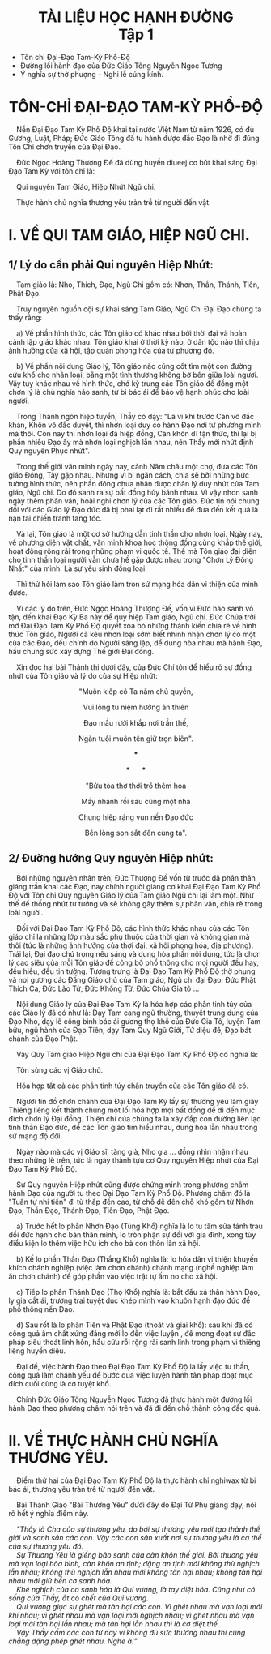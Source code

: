 # <center>TÀI LIỆU HỌC HẠNH ĐƯỜNG <br /> Tập 1</center>

- Tôn chỉ Đại-Đạo Tam-Kỳ Phổ-Độ
- Đường lối hành đạo của Đức Giáo Tông Nguyễn Ngọc Tương
- Ý nghĩa sự thờ phượng - Nghi lễ cúng kính.

# <center>TÔN-CHỈ ĐẠI-ĐẠO TAM-KỲ PHỔ-ĐỘ</center>

&nbsp;&nbsp;&nbsp;&nbsp;Nền Đại Đạo Tam Kỳ Phổ Độ khai tại nước Việt Nam từ năm 1926, có đủ Gương, Luật, Pháp; Đức Giáo Tông đã tu hành được đắc Đạo là nhờ đi đúng Tôn Chỉ chơn truyền của Đại Đạo.

&nbsp;&nbsp;&nbsp;&nbsp;Đức Ngọc Hoàng Thượng Đế đã dùng huyền diueej cơ bút khai sáng Đại Đạo Tam Kỳ với tôn chỉ là:

&nbsp;&nbsp;&nbsp;&nbsp;Qui nguyên Tam Giáo, Hiệp Nhứt Ngũ chi.

&nbsp;&nbsp;&nbsp;&nbsp;Thực hành chủ nghĩa thương yêu tràn trề từ người đến vật.

# I. VỀ QUI TAM GIÁO, HIỆP NGŨ CHI.

## 1/ Lý do cần phải Qui nguyên Hiệp Nhứt:

&nbsp;&nbsp;&nbsp;&nbsp;Tam giáo là: Nho, Thích, Đạo, Ngũ Chi gồm có: Nhơn, Thần, Thánh, Tiên, Phật Đạo.

&nbsp;&nbsp;&nbsp;&nbsp;Truy nguyên nguồn cội sự khai sáng Tam Giáo, Ngũ Chi Đại Đạo chúng ta thấy rằng:

&nbsp;&nbsp;&nbsp;&nbsp;a) Về phần hình thức, các Tôn giáo có khác nhau bởi thời đại và hoàn cảnh lập giáo khác nhau. Tôn giáo khai ở thời kỳ nào, ở dân tộc nào thì chịu ảnh hưởng của xã hội, tập quán phong hóa của tư phương đó.

&nbsp;&nbsp;&nbsp;&nbsp;b) Về phần nội dung Giáo lý, Tôn giáo nào cũng cốt tìm một con đường cứu khổ cho nhân loại, bằng một tình thương không bờ bến giữa loài người. Vậy tuy khác nhau về hình thức, chớ kỳ trung các Tôn giáo đề đồng một chơn lý là chủ nghĩa háo sanh, từ bi bác ái để bảo vệ hạnh phúc cho loài người.

&nbsp;&nbsp;&nbsp;&nbsp;Trong Thánh ngôn hiệp tuyển, Thầy có dạy: "Là vì khi trước Càn vô đắc khán, Khôn vô đắc duyệt, thì nhơn loại duy có hành Đạo nơi tư phương mình mà thôi. Còn nay thì nhơn loại đã hiệp đồng, Càn khôn dĩ tận thức, thì lại bị phần nhiều Đạo ấy mà nhơn loại nghịch lẫn nhau, nên Thầy mới nhứt định Quy nguyên Phục nhứt".

&nbsp;&nbsp;&nbsp;&nbsp;Trong thế giới văn minh ngày nay, cảnh Năm châu một chợ, đưa các Tôn giáo Đông, Tây gặp nhau. Nhưng vì bị ngăn cách, chia sẽ bởi những bức tường hình thức, nên phần đông chưa nhận được chân lý duy nhứt của Tam giáo, Ngũ chi. Do đó sanh ra sự bất đồng hủy bánh nhau. Vì vậy nhơn sanh ngày thêm phân vân, hoài nghi chơn lý của các Tôn giáo. Đức tin nói chung đối với các Giáo lý Đạo đức đã bị phai lạt đi rất nhiều để đưa đến kết quả là nạn tai chiến tranh tang tóc.

&nbsp;&nbsp;&nbsp;&nbsp;Vả lại, Tôn giáo là một cơ sở hướng dẫn tinh thần cho nhơn loại. Ngày nay, về phương diện vật chất, văn minh khoa học thông đồng cùng khắp thế giới, hoạt động rộng rãi trong những phạm vi quốc tế. Thế mà Tôn giáo đại diện cho tinh thần loại người vẫn chưa hề gặp được nhau trong "Chơn Lý Đồng Nhất" của mình: Là sự yêu sinh đồng loại.

&nbsp;&nbsp;&nbsp;&nbsp;Thì thử hỏi làm sao Tôn giáo làm tròn sứ mạng hóa dân vi thiện của mình được.

&nbsp;&nbsp;&nbsp;&nbsp;Vì các lý do trên, Đức Ngọc Hoàng Thượng Đế, vốn vì Đức háo sanh vô tận, đến khai Đạo Kỳ Ba này để quy hiệp Tam giáo, Ngũ chi. Đức Chúa trời mở Đại Đạo Tam Kỳ Phổ Độ quyết xóa bỏ những thành kiến chia rẽ về hình thức Tôn giáo, Người cả kêu nhơn loại sớm biết nhình nhận chơn lý có một của các Đạo, đều chính do Người sáng lập, để dung hòa nhau mà hành Đạo, hầu chung sức xây dựng Thế giới Đại đồng.

&nbsp;&nbsp;&nbsp;&nbsp;Xin đọc hai bài Thánh thi dưới đây, của Đức Chí tôn để hiểu rõ sự đồng nhứt của Tôn giáo và lý do của sự Hiệp nhứt:

<center>

  "Muôn kiếp có Ta nắm chủ quyền,
  
  Vui lòng tu niệm hưởng ân thiên
  
  Đạo mầu rưới khắp nơi trần thế,
  
  Ngàn tuổi muôn tên giữ trọn biên".

  __*__
  
  __*__ &nbsp;&nbsp;&nbsp;&nbsp; __*__

  "Bửu tòa thơ thới trổ thêm hoa
  
  Mấy nhánh rồi sau cũng một nhà
  
  Chung hiệp ráng vun nền Đạo đức
  
  Bền lòng son sắt đến cùng ta".
  
</center>

## 2/ Đường hướng Quy nguyên Hiệp nhứt:

&nbsp;&nbsp;&nbsp;&nbsp;Bởi những nguyên nhân trên, Đức Thượng Đế vốn từ trước đã phân thân giáng trần khai các Đạo, nay chính người giáng cơ khai Đại Đạo Tam Kỳ Phổ Độ với Tôn chỉ Quy nguyên Giáo lý của Tam giáo Ngũ chi lại làm một. Như thế để thống nhứt tư tưởng và sẽ không gây thêm sự phân vân, chia rẽ trong loài người.

&nbsp;&nbsp;&nbsp;&nbsp;Đối với Đại Đạo Tam Kỳ Phổ Độ, các hình thức khác nhau của các Tôn giáo chỉ là những lớp màu sắc phụ thuộc của thời gian và không gian mà thôi (tức là những ảnh hưởng của thời đại, xã hội phong hóa, địa phương). Trái lại, Đại đạo chú trọng nêu sáng và dung hòa phần nội dung, tức là chơn lý cao siêu của mỗi Tôn giáo để công bố phổ thông cho mọi người đều hay, đều hiểu, đều tin tưởng. Tượng trưng là Đại Đạo Tam Kỳ Phổ Độ thờ phụng và noi gương các Đấng Giáo chủ của Tam giáo, Ngũ chi đại Đạo: Đức Phật Thích Ca, Đức Lão Tử, Đức Khổng Tử, Đức Chúa Gia tô ...

&nbsp;&nbsp;&nbsp;&nbsp;Nội dung Giáo lý của Đại Đạo Tam Kỳ là hóa hợp các phần tinh túy của các Giáo lý đã có như là: Dạy Tam cang ngũ thường, thuyết trung dung của Đạo Nho, dạy lẽ công bình bác ái gương thọ khổ của Đức Gia Tô, luyện Tam bữu, ngũ hành của Đạo Tiên, dạy Tam Quy Ngũ Giới, Tứ diệu đề, Đạo bát chánh của Đạo Phật.

&nbsp;&nbsp;&nbsp;&nbsp;Vậy Quy Tam giáo Hiệp Ngũ chi của Đại Đạo Tam Kỳ Phổ Độ có nghĩa là:

&nbsp;&nbsp;&nbsp;&nbsp;Tôn sùng các vị Giáo chủ.

&nbsp;&nbsp;&nbsp;&nbsp;Hóa hợp tất cả các phần tinh túy chân truyền của các Tôn giáo đã có.

&nbsp;&nbsp;&nbsp;&nbsp;Người tín đồ chơn chánh của Đại Đạo Tam Kỳ lấy sự thương yêu làm giây Thiêng liêng kết thành chung một lối hóa hợp mọi bất đồng để đi đến mục đích chơn lý Đại đồng. Thiện chí của chúng ta là xây đắp con đường liên lạc tinh thần Đạo đức, để các Tôn giáo tìm hiểu nhau, dung hòa lẫn nhau trong sứ mạng độ đời.

&nbsp;&nbsp;&nbsp;&nbsp;Ngày nào mà các vị Giáo sĩ, tăng già, Nho gia ... đồng nhìn nhận nhau theo những lẽ trên, tức là ngày thành tựu cơ Quy nguyên Hiệp nhứt của Đại Đạo Tam Kỳ Phổ Độ.

&nbsp;&nbsp;&nbsp;&nbsp;Sự Quy nguyên Hiệp nhứt cũng được chứng minh trong phương châm hành Đạo của người tu theo Đại Đạo Tam Kỳ Phổ Độ. Phương châm đó là "Tuần tự nhi tiến" đi từ thấp đến cao, từ chỗ dễ đến chỗ khó gồm từ Nhơn Đạo, Thần Đạo, Thánh Đạo, Tiên Đạo, Phật Đạo.

&nbsp;&nbsp;&nbsp;&nbsp;a) Trước hết lo phần Nhơn Đạo (Tùng Khổ) nghĩa là lo tu tâm sửa tánh trau dồi đức hạnh cho bản thân mình, lo tròn phận sự đối với gia đình, xong tùy điều kiện lo thêm việc hữu ích cho bà con thôn lân xã hội.

&nbsp;&nbsp;&nbsp;&nbsp;b) Kế lo phần Thần Đạo (Thắng Khổ) nghĩa là: lo hóa dân vi thiện khuyến khích chánh nghiệp (việc làm chơn chánh) chánh mạng (nghề nghiệp làm ăn chơn chánh) để góp phần vào việc trật tự ấm no cho xã hội.

&nbsp;&nbsp;&nbsp;&nbsp;c) Tiếp lo phần Thánh Đạo (Thọ Khổ) nghĩa là: bắt đầu xả thân hành Đạo, ly gia cắt ái, trường trai tuyệt dục khép mình vao khuôn hạnh đạo đức để phổ thông nền Đạo.

&nbsp;&nbsp;&nbsp;&nbsp;d) Sau rốt là lo phân Tiên và Phật Đạo (thoát và giải khổ): sau khi đã có công quả âm chất xứng đáng mới lo đến việc luyện , để mong đoạt sự đắc pháp siêu thoát linh hồn, hầu cứu rỗi rộng rãi sanh linh trong phạm vi thiêng liêng huyền diệu.

&nbsp;&nbsp;&nbsp;&nbsp;Đại để, việc hành Đạo theo Đại Đạo Tam Kỳ Phổ Độ là lấy việc tu thần, công quả làm chánh yếu để bước qua việc luyện hành tân pháp đoạt mục đích cuối cùng là cơ tuyệt khổ.

&nbsp;&nbsp;&nbsp;&nbsp;Chính Đức Giáo Tông Nguyễn Ngọc Tương đã thực hành một đường lối hành Đạo theo phương châm nói trên và đã đi đến chỗ thành công đắc quả.

# II. VỀ THỰC HÀNH CHỦ NGHĨA THƯƠNG YÊU.

&nbsp;&nbsp;&nbsp;&nbsp;Điểm thứ hai của Đại Đạo Tam Kỳ Phổ Độ là thực hành chỉ nghiwax từ bi bác ái, thương yêu tràn trề từ người đến vật.

&nbsp;&nbsp;&nbsp;&nbsp;Bài Thánh Giáo "Bài Thương Yêu" dưới đây do Đại Từ Phụ giáng dạy, nói rõ hết ý nghĩa điểm này.

&nbsp;&nbsp;&nbsp;&nbsp;_"Thầy là Cha của sự thương yêu, do bởi sự thương yêu mới tạo thành thế giới và sanh sản các con. Vậy các con sản xuất nơi sự thương yêu là cơ thể của sự thương yêu đó.
<br> &nbsp;&nbsp;&nbsp;&nbsp;Sự Thương Yêu là giềng bảo sanh của càn khôn thế giới. Bởi thương yêu mà vạn loại hòa bình, càn khôn an tịnh; đặng an tịnh mới không thù nghịch lẫn nhau; không thù nghịch lẫn nhau mới không tàn hại nhau; không tàn hại nhau mới giữ bền cơ sanh hóa.
<br> &nbsp;&nbsp;&nbsp;&nbsp;Khẻ nghịch của cơ sanh hóa là Quỉ vương, là tay diệt hóa. Cũng như có sống của Thầy, ắt có chết của Quỉ vương.
<br> &nbsp;&nbsp;&nbsp;&nbsp;Quỉ vương giục sự ghét mà tàn hại các con. Vì ghét nhau mà vạn loại mới khi nhau; vì ghét nhau mà vạn loại mới nghịch nhau; vì ghét nhau mà vạn loại mới tàn hại lẫn nhau; mà tàn hại lẫn nhau thì là cơ diệt thế.
<br> &nbsp;&nbsp;&nbsp;&nbsp;Vậy Thầy cấm các con từ nay ví không đủ sức thương nhau thì cũng chẳng đặng phép ghét nhau. Nghe à!"_


